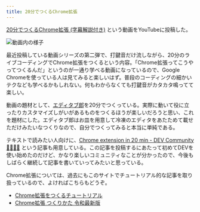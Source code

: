 ```yaml
---
title: 20分でつくるChrome拡張
---
```

[20分でつくるChrome拡張 (字幕解説付き)](https://www.youtube.com/watch?v=B5wdRcv-zQA&ab_channel=r7kamura) という動画をYouTubeに投稿した。

![](https://lh3.googleusercontent.com/docs/ADP-6oEN2UV3-qPRq_cNWAaD0wXf4i62GFs72e4wzmqRIUjEMzr-htFz3mj09BdK3Z7EQoz2RZDoQZF5GxC8NGWGHlaOSnjBhgROV-oaafOXBQFnNsPb-i_yzgNRQzjEW3pXbkuTmpwzgK6eb89nWE0VY3Vupn1LjMYCB87StDsyILdyc4DMI9_dZRgq_29ahV4SWR9Vv8yfyvFm4u4yjBPbzA4PVkqgoMCThlK6E_rwbIT1bwRhuTSDmb5qNFegTDwSzgA_npSr9uFSblasLA8tFhTBXe1ZjgfEct9QQvHXlX_hFzgFBCMCJU6U4WCDjtNYWtJJtjeOzFrirUoDRGE5hApwKY8HLMUHZMkWzU3gkNe9ZiQJS6Qv2Hf4kjvaQrPWRUauO28kegsLmdFwbxUvNuZxVS6XmW6atZ4imPuPgzAod8cXrNKv_qXUj0b2m4mvXlOqZtBHby55zpmDqa1ufo7Y4ZV8yrdOGHzjw-rvvYdchlZ0KlUmqA9V7F2KKoTheqK0CHHFK42ZD3CQo-tm7giT65zpZYvnKbJTKIz8BuAUb08jARwKtZQk4U280jm-azST17QRf8Y2VB9SK8Gzg3taHQWL3FwP6PDd_tAHERurocxb7SZjoNXk9T0Zo371AoxLHVzS8OZ6RRoXxDF1QvIBhg1tCX-IQgZ7j8zsOKGnraJ7xbSUO82b-B8aKD9emkMX3s9_rN-dY4pBoc61hOlOlyTwR6fn7EtK2AIO7dETEzlYAFXpmUnUwlouFt14WvJSRfvNu9K9nfnpUtVffT8NsI5dYUsNtRqZjtMZ5q80ubI1UOFXdXYLtj7jHLOrAAKw7onHcwr1frJg2ueZAsh0NiYNsBAimaJeMcyVvrsLh9Io4UvTC9YDmxoz8dw4GkVSLIboO41Fw-PY8rOp-D6FtCf15rlHXAsX4MIaxqPvRa9B6jCguJ3jVcLSZVTVU5mPZjk_AlXcEaKihjvSOsh4wbS6wQ7uTLp_Ov9eylVpwk7UmjQRtPpN1OzDlZVHoLWf7asw4s-3WL2kS5LAbeslKLBlyT_DJa2NpDF5Oee4Wgpkm1JMYdfc6e--edlI1r4b1GpiVX2VdJFtLFxSAXMGMbtAuOm0arXqfyT6FGVcjVu1wwwdCynIQ1vzpBm4yCSM9XV9mx4KY5DahbHlqxJBCUGqOGcLNeu2nF4dNd-I7tgxU9YwNtC52gbiKvmTrx7GXpNGBZs8GeNkN2QNOmG3ppMXlpXXr7pROrlrfp-t3y_BNw "動画内の様子")

最近投稿している動画シリーズの第二弾で、打鍵音だけ流しながら、20分のライブコーディングでChrome拡張をつくるという内容。「Chrome拡張ってこうやってつくるんだ」というのが一通り学べる動画になっているので、Google Chromeを使っている人は見てみると楽しいはず。普段のコーディングの細かいテクなども学べるかもしれない。何もわからなくても打鍵音がカタカタ鳴ってて楽しい。

動画の題材として、[エディタブ郎](https://r7kamura.com/articles/2022-07-17-editabro)を20分でつくっている。実際に動いて役に立ったりカスタマイズしがいがあるものをつくるほうが楽しいだろうと思い、これを題材にした。エディタブ郎はお皿を用意して冷凍のエディタをあたためて載せただけみたいなつくりなので、自分でつくってみると本当に単純である。

テキストで読みたい人向けに、[Chrome extension in 20 min - DEV Community 👩‍💻👨‍💻](https://dev.to/r7kamura/chrome-extension-in-20-minutes-47ej) という記事も用意している。この記事を投稿するにあたって初めてDEVを使い始めたのだけど、かなり楽しいコミュニティなことが分かったので、今後もしばらく継続して記事を書いていってみたいと思っている。

Chrome拡張については、過去にもこのサイトでチュートリアル的な記事を取り扱っているので、よければこちらもどうぞ。

*   [Chrome拡張をつくるチュートリアル](https://r7kamura.com/articles/2022-05-18-learn-chrome-extention-in-y-minutes)
*   [Chrome拡張 つくりかた 令和最新版](https://r7kamura.com/articles/2022-05-07-chrome-extension-dev-2022)
